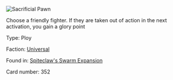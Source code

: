 
![Sacrificial Pawn](https://warhammerunderworlds.com/wp-content/uploads/sites/6/2018/02/352_ENG.png)

Choose a friendly fighter. If they are taken out of action in the next activation, you gain a glory point

Type: Ploy

Faction: [Universal](/factions/universal.md)

Found in: [Spiteclaw's Swarm Expansion](/locations/spiteclaws-swarm-expansion.md)

Card number: 352
